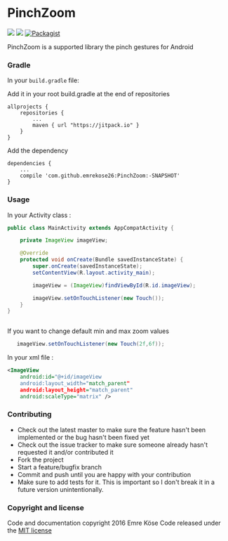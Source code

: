 PinchZoom
===============
 
[![](https://jitpack.io/v/emrekose26/PinchZoom.svg)](https://jitpack.io/#emrekose26/PinchZoom)  [![](https://img.shields.io/badge/platform-android-green.svg)]() [![Packagist](https://img.shields.io/packagist/l/doctrine/orm.svg?maxAge=2592000)](https://github.com/emrekose26/PinchZoom/blob/master/LICENSE.md)


PinchZoom is a supported library the pinch gestures for Android

### Gradle

In your ``build.gradle`` file:

Add it in your root build.gradle at the end of repositories
```
allprojects {
    repositories {
        ...
        maven { url "https://jitpack.io" }
    }
}	
```
Add the dependency
```
dependencies {
    ...
    compile 'com.github.emrekose26:PinchZoom:-SNAPSHOT'
}
```

### Usage


In your Activity class :

```java
public class MainActivity extends AppCompatActivity {

    private ImageView imageView;

    @Override
    protected void onCreate(Bundle savedInstanceState) {
        super.onCreate(savedInstanceState);
        setContentView(R.layout.activity_main);

        imageView = (ImageView)findViewById(R.id.imageView);

        imageView.setOnTouchListener(new Touch());
    }
}
    
```

If you want to change default min and max zoom values

```java
   imageView.setOnTouchListener(new Touch(2f,6f));
```

In your xml file : 
```xml
<ImageView
    android:id="@+id/imageView
    android:layout_width="match_parent"
    android:layout_height="match_parent"
    android:scaleType="matrix" />
```



### Contributing

* Check out the latest master to make sure the feature hasn't been implemented or the bug hasn't been fixed yet
* Check out the issue tracker to make sure someone already hasn't requested it and/or contributed it
* Fork the project
* Start a feature/bugfix branch
* Commit and push until you are happy with your contribution
* Make sure to add tests for it. This is important so I don't break it in a future version unintentionally.


### Copyright and license

Code and documentation copyright 2016 Emre Köse
Code released under the [MIT license](https://github.com/emrekose26/PinchZoom/blob/master/LICENSE.md)
